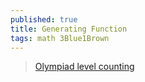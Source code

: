 ```yaml
---
published: true
title: Generating Function
tags: math 3Blue1Brown
---
```

> [Olympiad level counting ](https://www.youtube.com/watch?v=bOXCLR3Wric)